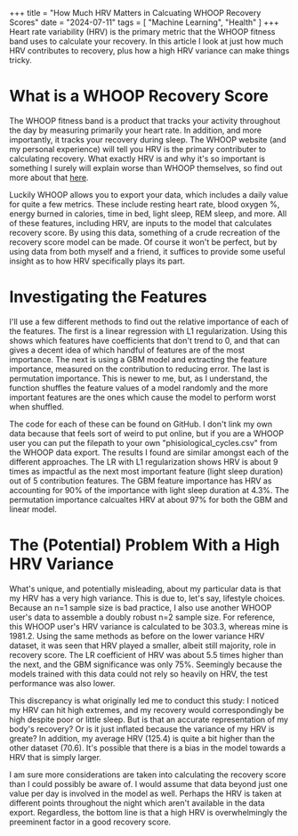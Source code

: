 +++
title = "How Much HRV Matters in Calcuating WHOOP Recovery Scores"
date = "2024-07-11"
tags = [
    "Machine Learning",
    "Health"
]
+++
Heart rate variability (HRV) is the primary metric that the WHOOP fitness band uses to calculate your recovery. In this article I look at just how much HRV contributes to recovery, plus how a high HRV variance can make things tricky.
<!--more-->
# What is a WHOOP Recovery Score
The WHOOP fitness band is a product that tracks your activity throughout the day by measuring primarily your heart rate. In addition, and more importantly, it tracks your recovery during sleep. The WHOOP website (and my personal experience) will tell you HRV is the primary contributer to calculating recovery. What exactly HRV is and why it's so important is something I surely will explain worse than WHOOP themselves, so find out more about that [here](https://www.whoop.com/us/en/thelocker/heart-rate-variability-hrv/).

Luckily WHOOP allows you to export your data, which includes a daily value for quite a few metrics. These include resting heart rate, blood oxygen %, energy burned in calories, time in bed, light sleep, REM sleep, and more. All of these features, including HRV, are inputs to the model that calculates recovery score. By using this data, something of a crude recreation of the recovery score model can be made. Of course it won't be perfect, but by using data from both myself and a friend, it suffices to provide some useful insight as to how HRV specifically plays its part.

# Investigating the Features
I'll use a few different methods to find out the relative importance of each of the features. The first is a linear regression with L1 regularization. Using this shows which features have coefficients that don't trend to 0, and that can gives a decent idea of which handful of features are of the most importance. The next is using a GBM model and extracting the feature importance, measured on the contribution to reducing error. The last is permutation importance. This is newer to me, but, as I understand, the function shuffles the feature values of a model randomly and the more important features are the ones which cause the model to perform worst when shuffled.

The code for each of these can be found on GitHub. I don't link my own data because that feels sort of weird to put online, but if you are a WHOOP user you can put the filepath to your own "phisiological_cycles.csv" from the WHOOP data export. The results I found are similar amongst each of the different approaches. The LR with L1 regularization shows HRV is about 9 times as impactful as the next most important feature (light sleep duration) out of 5 contribution features. The GBM feature importance has HRV as accounting for 90% of the importance with light sleep duration at 4.3%. The permutation importance calcualtes HRV at about 97% for both the GBM and linear model.

# The (Potential) Problem With a High HRV Variance
What's unique, and potentially misleading, about my particular data is that my HRV has a very high variance. This is due to, let's say, lifestyle choices. Because an n=1 sample size is bad practice, I also use another WHOOP user's data to assemble a doubly robust n=2 sample size. For reference, this WHOOP user's HRV variance is calculated to be 303.3, whereas mine is 1981.2. Using the same methods as before on the lower variance HRV dataset, it was seen that HRV played a smaller, albeit still majority, role in recovery score. The LR coefficient of HRV was about 5.5 times higher than the next, and the GBM significance was only 75%. Seemingly because the models trained with this data could not rely so heavily on HRV, the test performance was also lower.

This discrepancy is what originally led me to conduct this study: I noticed my HRV can hit high extremes, and my recovery would correspondingly be high despite poor or little sleep. But is that an accurate representation of my body's recovery? Or is it just inflated because the variance of my HRV is greate? In addition, my average HRV (125.4) is quite a bit higher than the other dataset (70.6). It's possible that there is a bias in the model towards a HRV that is simply larger.

I am sure more considerations are taken into calculating the recovery score than I could possibly be aware of. I would assume that data beyond just one value per day is involved in the model as well. Perhaps the HRV is taken at different points throughout the night which aren't available in the data export. Regardless, the bottom line is that a high HRV is overwhelmingly the preeminent factor in a good recovery score.